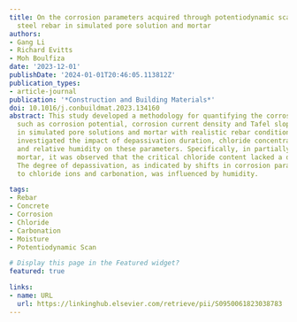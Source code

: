 ```yaml
---
title: On the corrosion parameters acquired through potentiodynamic scans of carbon
  steel rebar in simulated pore solution and mortar
authors:
- Gang Li
- Richard Evitts
- Moh Boulfiza
date: '2023-12-01'
publishDate: '2024-01-01T20:46:05.113812Z'
publication_types:
- article-journal
publication: '*Construction and Building Materials*'
doi: 10.1016/j.conbuildmat.2023.134160
abstract: This study developed a methodology for quantifying the corrosion parameters
  such as corrosion potential, corrosion current density and Tafel slopes for rebar
  in simulated pore solutions and mortar with realistic rebar conditions. We quantitatively
  investigated the impact of depassivation duration, chloride concentration, carbonation,
  and relative humidity on these parameters. Specifically, in partially saturated
  mortar, it was observed that the critical chloride content lacked a distinct threshold.
  The degree of depassivation, as indicated by shifts in corrosion parameters due
  to chloride ions and carbonation, was influenced by humidity.

tags:
- Rebar
- Concrete
- Corrosion
- Chloride
- Carbonation
- Moisture
- Potentiodynamic Scan

# Display this page in the Featured widget?
featured: true

links:
- name: URL
  url: https://linkinghub.elsevier.com/retrieve/pii/S0950061823038783
---
```


